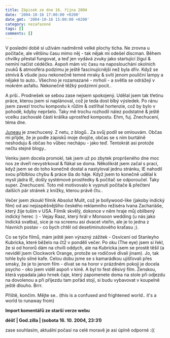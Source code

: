 ```yaml
---
title: Zápisek ze dne 16. října 2004
date: '2004-10-16 17:00:00 +0200'
date_gmt: '2004-10-16 15:00:00 +0200'
category: nezařazené
tags: []
comments: []
---
```

<p>V poslední době si užívám nadměrně velké plochy ticha. Ne zrovna u počítače, ale většinu času mimo  něj - tak nějak mi odešel discman. Během chvilky přestal fungovat, a teď jen vydává zvuky jako  startující žigul &amp; nemíní načíst cédéčko. Aspoň mám víc času na naposlouchání okolních zvuků &amp;  atmosféra podzimu je ještě fascinujícnější než byla dřív. Když se stmívá &amp; všude jsou nekonečně  temné mraky &amp; svítí jenom pouliční lampy a nějaké to auto.. Všechno je rozamazané - mrholí -  a světla se odrážejí v mokrém asfaltu. Nekonečně těžký podzimní pocit..</p>
<p>A prší.. Prodnešek se sebou zase nejsem spokojený. Udělal jsem tak třetinu práce, kterou jsem si naplánoval,  což je teda dost blbý výsledek. Po ránu jsem zavezl trochu kompostu k růžím &amp; ostříhal hortenzie,  což by bylo v pohodě, kdyby nepršelo. Taky mě trochu rozhodil nález podstatné &amp; ještě vcelku zachovalé  části králíka uprostřed kompostu. Ehm, fuj. Znechucení, téma dne.</p>
<p><a href="https://reality-show.net">Juneau</a> je znechucený. Z netu, z blogů.. Za svůj podíl se  omlouvám. Občas mi přijde, že je podle zápisků moje dvojče, občas se s ním burtálně neshoduju &amp; občas ho vůbec  nechápu - jako teď. Tentokrát asi protože nečtu stejné blogy..</p>
<p>Venku jsem docela promokl, tak jsem už po  zbytek propršeného dne moc nos ze dveří nevystrkoval  &amp; flákal se doma. Několikrát jsem začal s prací, když jsem se do toho konečně dostal a nastyloval  jednu stránku, IE nahodil svou přiblblou chybu &amp; práce šla do háje. Když jsem to konečně udělal k mysli  jádra IE, došly systémové prostředky &amp; počítač se odporoučel. Taky super. Znechucení. Toto mě motivovalo k  vypnutí počítače &amp; přečtení dalších pár stránek z knížky, kterou právě čtu..</p>
<p>Večer jsem zkoukl filmík Absolut Mulit, což je bollywood-like (jakoby indický film) od asi nejúspěšnějšího  českého reklamního režiséra Ivana Zachariáše, který žije tuším v USA. Filmík skvělý, dokonce v něm hraje můj  oblíbený indický herec :) - Vejay Raaz, který hrál v Monsoon wedding (u nás jako Indická svatba), sice je na screenu  asi dvacet vteřin, ale je to jedna z hlavních postav - co bych chtěl od desetiminutového kraťasu ;).</p>
<p>Co se týče filmů, mám ještě jeen výrazný zážitek - Osvícení od Stanleyho Kubricka, které běželo na čt2  v pondělí večer. Po oku (The eye) jsem si řekl, že si od hororů dám na chvíli oddych, ale na Kubricka jsem se prostě  těšil (a neviděl jsem Clockwork Orange, protože se rodičové dívali jinam). Jo, tak tohle bylo silné kafe.  Celou dobu jsme se s kamarádkou ujišťovali přes smsky, že je to jenom film - dívat se na horor v prázdném  pokoji je docela psycho - oko jsem viděl aspoň v kině. A byl to fest děsivý film. Ženskou, která vypadala jako  hrnek čaje, který zapomenete doma na stole při odjezdu na dovolenou a při příjezdu tam pořád stojí, si budu  vybavovat v koupelně ještě dlouho. Brrr.</p>
<p>Příště, končím. Mějte se.. (this is a confused and frightened world.. it's a world to runaway from)</p>
<div class="import-komentaru">
<p><strong>Import komentářů ze starší verze webu</strong></p>
<div class="comment">
<p style="font-weight:bold"><span class="compredmet">déšť</span> | <span class="comname">God.zilla</span> | (sobota&nbsp;16.&nbsp;10.&nbsp;2004,&nbsp;23:31)</p>
<p>zase souhlasím, aktuální počasí na celé moravě je asi úplně odporné :(( </p>
</div>
</div>
